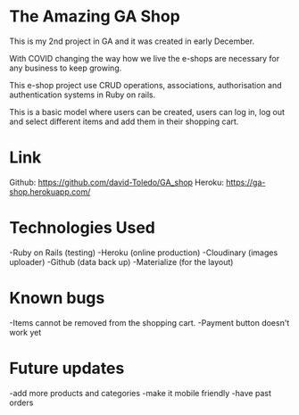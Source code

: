 The Amazing GA Shop
=================================================================================

This is my 2nd project in GA and it was created in early December.

With COVID changing the way how we live the e-shops are necessary for any business to keep growing.

This e-shop project use CRUD operations, associations, authorisation and authentication systems in Ruby on rails.

This is a basic model where users can be created, users can log in, log out and select different items and add them in their shopping cart.

Link
============================================================
Github: https://github.com/david-Toledo/GA_shop
Heroku: https://ga-shop.herokuapp.com/

Technologies Used
=============================================================
-Ruby on Rails (testing)
-Heroku (online production)
-Cloudinary (images uploader)
-Github (data back up)
-Materialize (for the layout)

Known bugs
==============================================================
-Items cannot be removed from the shopping cart.
-Payment button doesn't work yet


Future updates
=================================================================
-add more products and categories
-make it mobile friendly
-have past orders
